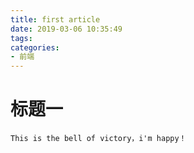 ```yaml
---
title: first article
date: 2019-03-06 10:35:49
tags:
categories: 
- 前端
---
```

# 标题一

	This is the bell of victory，i'm happy！